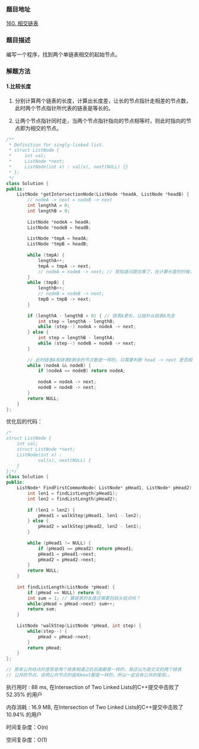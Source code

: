 ### 题目地址

[160. 相交链表](https://leetcode-cn.com/problems/intersection-of-two-linked-lists/)

### 题目描述
编写一个程序，找到两个单链表相交的起始节点。

### 解题方法
#### 1.比较长度

1. 分别计算两个链表的长度，计算出长度差，让长的节点指针走相差的节点数，此时两个节点指针所代表的链表是等长的。

2. 让两个节点指针同时走，当两个节点指针指向的节点相等时，则此时指向的节点即为相交的节点。

```C++
/**
 * Definition for singly-linked list.
 * struct ListNode {
 *     int val;
 *     ListNode *next;
 *     ListNode(int x) : val(x), next(NULL) {}
 * };
 */
class Solution {
public:
    ListNode *getIntersectionNode(ListNode *headA, ListNode *headB) {
        // nodeA -> next = nodeB -> next
        int lengthA = 0;
        int lengthB = 0;
        
        ListNode *nodeA = headA;
        ListNode *nodeB = headB;
        
        ListNode *tmpA = headA;
        ListNode *tmpB = headB;
        
        while (tmpA) {
            lengthA++;
            tmpA = tmpA -> next;
            // nodeA = nodeA -> next; // 我知道问题在哪了，在计算长度的时候，节点已经走完了。
        }
        while (tmpB) {
            lengthB++;
            // nodeB = nodeB -> next;
            tmpB = tmpB -> next;
        }
        
        if (lengthA - lengthB > 0) { // 链表A更长，让指针从链表A先走
            int step = lengthA - lengthB;
            while (step--) nodeA = nodeA -> next;
        } else {
            int step = lengthB - lengthA;
            while (step--) nodeB = nodeB -> next;
        }
        
        // 此时链表A和链表B剩余的节点数是一样的，只需要判断 head -> next 是否相等即可
        while (nodeA && nodeB) {
            if (nodeA == nodeB) return nodeA;
            
            nodeA = nodeA -> next;
            nodeB = nodeB -> next;
        }
        return NULL;
    }
};
```

优化后的代码：
```C++
/*
struct ListNode {
	int val;
	struct ListNode *next;
	ListNode(int x) :
			val(x), next(NULL) {
	}
};*/
class Solution {
public:
    ListNode* FindFirstCommonNode( ListNode* pHead1, ListNode* pHead2) {
        int len1 = findListLength(pHead1);
        int len2 = findListLength(pHead2);
        
        if (len1 > len2) {
            pHead1 = walkStep(pHead1, len1 - len2);
        } else {
            pHead2 = walkStep(pHead2, len2 - len1);
        }
        
        while (pHead1 != NULL) {
            if (pHead1 == pHead2) return pHead1;
            pHead1 = pHead1->next;
            pHead2 = pHead2->next;
        }
        return NULL;
    }
    
    int findListLength(ListNode *pHead) {
        if (pHead == NULL) return 0;
        int sum = 1; // 算链表的长度还需要包括头结点吗？
        while(pHead = pHead->next) sum++;       
        return sum;
    }
    
    ListNode *walkStep(ListNode *pHead, int step) {
        while(step--) {
            pHead = pHead->next;
        }
        return pHead;
    }
};

// 原来公共结点的意思是两个链表相遇之后后面都是一样的，我还以为是交叉的两个链表
// 公共的节点，说明公共节点的值和next都是一样的，所以一定会有公共的尾部。。
```

执行用时 : 88 ms, 在Intersection of Two Linked Lists的C++提交中击败了52.35% 的用户

内存消耗 : 16.9 MB, 在Intersection of Two Linked Lists的C++提交中击败了10.94% 的用户

时间复杂度：O(n)

空间复杂度：O(1)

